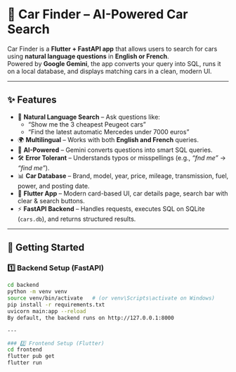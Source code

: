 # 🚗 Car Finder – AI-Powered Car Search

Car Finder is a **Flutter + FastAPI app** that allows users to search for cars using **natural language questions** in **English or French**.  
Powered by **Google Gemini**, the app converts your query into SQL, runs it on a local database, and displays matching cars in a clean, modern UI.

---

## ✨ Features
- 🔎 **Natural Language Search** – Ask questions like:  
  - “Show me the 3 cheapest Peugeot cars”  
  - “Find the latest automatic Mercedes under 7000 euros”  
- 🌍 **Multilingual** – Works with both **English and French** queries.  
- 🤖 **AI-Powered** – Gemini converts questions into smart SQL queries.  
- 🛠 **Error Tolerant** – Understands typos or misspellings (e.g., *“fnd me”* → *“find me”*).  
- 📊 **Car Database** – Brand, model, year, price, mileage, transmission, fuel, power, and posting date.  
- 📱 **Flutter App** – Modern card-based UI, car details page, search bar with clear & search buttons.  
- ⚡ **FastAPI Backend** – Handles requests, executes SQL on SQLite (`cars.db`), and returns structured results.

---


## 🚀 Getting Started

### 1️⃣ Backend Setup (FastAPI)
```bash
cd backend
python -m venv venv
source venv/bin/activate   # (or venv\Scripts\activate on Windows)
pip install -r requirements.txt
uvicorn main:app --reload
By default, the backend runs on http://127.0.0.1:8000

---

### 2️⃣ Frontend Setup (Flutter)
cd frontend
flutter pub get
flutter run
